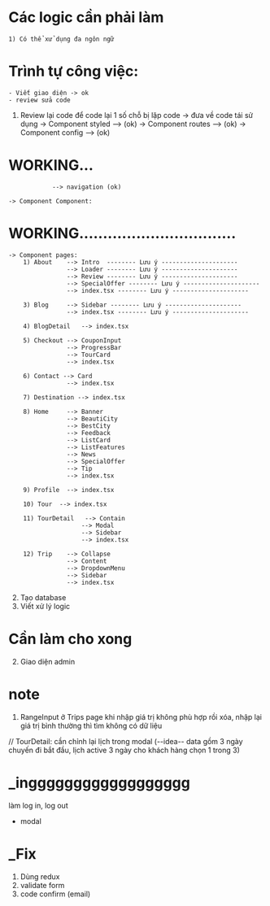 
# Các logic cần phải làm
    1) Có thể xử dụng đa ngôn ngữ 


# Trình tự công việc:

    - Viết giao diện -> ok
    - review sửa code

1) Review lại code để code lại 1 số chỗ bị lặp code -> đưa về code tái sử dụng
    -> Component styled --> (ok)
    -> Component routes --> (ok)
    -> Component config --> (ok)

<!-- Layoutttttttttttttttttttttttttttttttttttt -->
# WORKING...
                --> navigation (ok)


<!-- Componentttttttttttttttttttttttttttttttttttttttttttttttttttttttttttttttttt -->
    -> Component Component:
# WORKING.................................
       








    
<!-- Pageeeeeeeeeeeeeeeeeeeeeeeeeeeeeeeeeeeeeeeeeeeeeeeeeeeeeeeeeeeeeeeeeeeeeeeeeeee -->
    -> Component pages:
        1) About    --> Intro  -------- Lưu ý ---------------------
                    --> Loader -------- Lưu ý ---------------------
                    --> Review -------- Lưu ý ---------------------
                    --> SpecialOffer -------- Lưu ý ---------------------
                    --> index.tsx -------- Lưu ý ---------------------

        3) Blog     --> Sidebar -------- Lưu ý ---------------------
                    --> index.tsx -------- Lưu ý ---------------------

        4) BlogDetail   --> index.tsx
                        
        5) Checkout --> CouponInput
                    --> ProgressBar
                    --> TourCard
                    --> index.tsx

        6) Contact --> Card
                    --> index.tsx

        7) Destination --> index.tsx

        8) Home     --> Banner
                    --> BeautiCity
                    --> BestCity
                    --> Feedback
                    --> ListCard
                    --> ListFeatures
                    --> News
                    --> SpecialOffer
                    --> Tip
                    --> index.tsx

        9) Profile  --> index.tsx

        10) Tour  --> index.tsx

        11) TourDetail   --> Contain
                        --> Modal
                        --> Sidebar
                        --> index.tsx

        12) Trip    --> Collapse
                    --> Content
                    --> DropdownMenu
                    --> Sidebar
                    --> index.tsx


2) Tạo database
2) Viết xử lý logic


# Cần làm cho xong 

2) Giao diện admin

<!-- ------------------------------------------------------------------------------------------------------------------------------- -->
# note
1) RangeInput ở Trips page khi nhập giá trị không phù hợp rồi xóa, nhập lại giá trị bình thường thì tìm không có dữ liệu



// TourDetail: 
cần chỉnh lại lịch trong modal (--idea-- data gồm 3 ngày chuyến đi bắt đầu, lịch active 3 ngày cho khách hàng chọn 1 trong 3)




# _ingggggggggggggggggg

làm log in, log out 

- modal







# _Fix
1) Dùng redux
2) validate form
3) code confirm (email)



